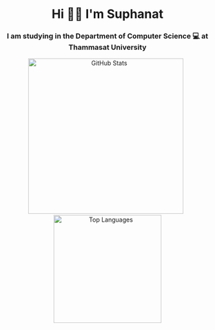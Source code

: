 <h1 align="center">Hi 👋🏻 I'm Suphanat</h1>
<h3 align="center">I am studying in the Department of Computer Science 💻 at Thammasat University</h3>

<p align="center">
  <img src="https://github-readme-stats.vercel.app/api?username=suphanatchanlek30&theme=swift&show_icons=true" alt="GitHub Stats" width="360">
  &nbsp;
  <img src="https://github-readme-stats.vercel.app/api/top-langs/?username=suphanatchanlek30&layout=compact" alt="Top Languages" width="250">
</p>
